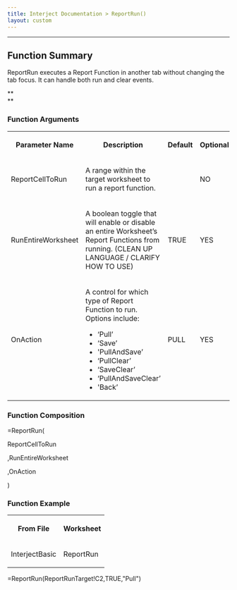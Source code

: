 ```yaml
---
title: Interject Documentation > ReportRun()
layout: custom
---
```

* * *

  


##  Function Summary 

ReportRun executes a Report Function in another tab without changing the tab focus. It can handle both run and clear events. 

**  
**

###  Function Arguments   
  
<table>  
<tr>  
<th>

Parameter Name 
</th>  
<th>

Description 
</th>  
<th>

Default 
</th>  
<th>

Optional 
</th> </tr>  
<tr>  
<td>



ReportCellToRun 


</td>  
<td>

A range within the target worksheet to run a report function.  
</td>  
<td>

  

</td>  
<td>



NO 


</td> </tr>  
<tr>  
<td>

RunEntireWorksheet  
</td>  
<td>

A boolean toggle that will enable or disable an entire Worksheet’s Report Functions from running. (CLEAN UP LANGUAGE / CLARIFY HOW TO USE)  
</td>  
<td>

TRUE 
</td>  
<td>

YES 
</td> </tr>  
<tr>  
<td>

OnAction  
</td>  
<td>



A control for which type of Report Function to run. Options include: 

  * ‘Pull’ 
  * ‘Save’ 
  * 'PullAndSave’ 
  * ‘PullClear’ 
  * ‘SaveClear’ 
  * ‘PullAndSaveClear’ 
  * 'Back’ 


</td>  
<td>

PULL 
</td>  
<td>

YES 
</td> </tr> </table>

  


###  Function Composition 

=ReportRun( 

ReportCellToRun 

,RunEntireWorksheet 

,OnAction 

) 

  


  


###  Function Example   
  
<table>  
<tr>  
<th>

From File 
</th>  
<th>

Worksheet 
</th> </tr>  
<tr>  
<td>

InterjectBasic  
</td>  
<td>

ReportRun  
</td> </tr> </table>

=ReportRun(ReportRunTarget!C2,TRUE,"Pull") 

  


  

